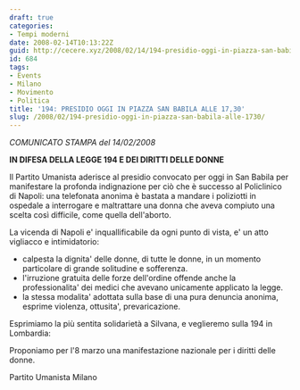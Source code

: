 ```yaml
---
draft: true
categories:
- Tempi moderni
date: 2008-02-14T10:13:22Z
guid: http://cecere.xyz/2008/02/14/194-presidio-oggi-in-piazza-san-babila-alle-1730/
id: 684
tags:
- Events
- Milano
- Movimento
- Politica
title: '194: PRESIDIO OGGI IN PIAZZA SAN BABILA ALLE 17,30'
slug: /2008/02/194-presidio-oggi-in-piazza-san-babila-alle-1730/
---
```


_COMUNICATO STAMPA del 14/02/2008_

**IN DIFESA DELLA LEGGE 194 E DEI DIRITTI DELLE DONNE**

Il Partito Umanista aderisce al presidio convocato per oggi in San Babila per manifestare la profonda indignazione per ciò che è successo al Policlinico di Napoli: una telefonata anonima è bastata a mandare i poliziotti in ospedale a interrogare e maltrattare una donna che aveva compiuto una scelta così difficile, come quella dell'aborto.

La vicenda di Napoli e' inquallificabile da ogni punto di vista, e' un atto vigliacco e intimidatorio:

- calpesta la dignita' delle donne, di tutte le donne, in un momento particolare di grande solitudine e sofferenza.
- l'irruzione gratuita delle forze dell'ordine offende anche la professionalita' dei medici che avevano unicamente applicato la legge.
- la stessa modalita' adottata sulla base di una pura denuncia anonima, esprime violenza, ottusita', prevaricazione.

Esprimiamo la più sentita solidarietà a Silvana, e veglieremo sulla 194 in Lombardia:
  
Proponiamo per l'8 marzo una manifestazione nazionale per i diritti delle donne.

Partito Umanista Milano